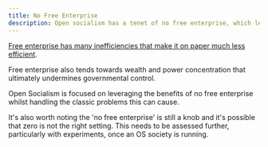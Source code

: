 ```yaml
---
title: No Free Enterprise
description: Open socialism has a tenet of no free enterprise, which leads to wealth and power centralization.
---
```


[Free enterprise has many inefficiencies that make it on paper much less efficient](/open-socialism/arguments/the-free-market-is-inefficient).

Free enterprise also tends towards wealth and power concentration that ultimately undermines governmental control.

Open Socialism is focused on leveraging the benefits of no free enterprise whilst handling the classic problems this can cause.

It's also worth noting the 'no free enterprise' is still a knob and it's possible that zero is not the right setting. This needs to be assessed further, particularly with experiments, once an OS society is running.
